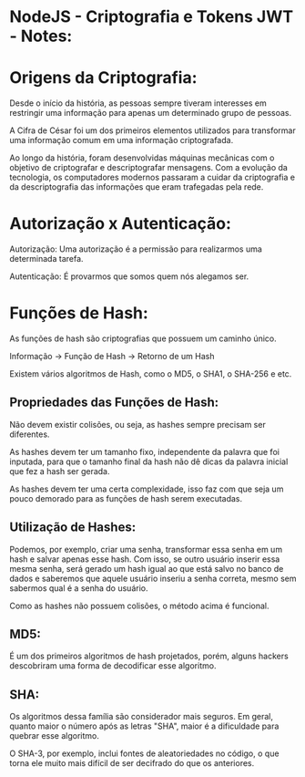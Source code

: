 # NodeJS - Criptografia e Tokens JWT - Notes:

# Origens da Criptografia:

Desde o início da história, as pessoas sempre tiveram interesses em restringir uma informação para apenas um determinado grupo de pessoas.

A Cifra de César foi um dos primeiros elementos utilizados para transformar uma informação comum em uma informação criptografada.

Ao longo da história, foram desenvolvidas máquinas mecânicas com o objetivo de criptografar e descriptografar mensagens. Com a evolução da tecnologia, os computadores modernos passaram a cuidar da criptografia e da descriptografia das informações que eram trafegadas pela rede.

# Autorização x Autenticação:

Autorização: Uma autorização é a permissão para realizarmos uma determinada tarefa.

Autenticação: É provarmos que somos quem nós alegamos ser.

# Funções de Hash:

As funções de hash são criptografias que possuem um caminho único.

Informação -> Função de Hash -> Retorno de um Hash

Existem vários algoritmos de Hash, como o MD5, o SHA1, o SHA-256 e etc.

## Propriedades das Funções de Hash:

Não devem existir colisões, ou seja, as hashes sempre precisam ser diferentes.

As hashes devem ter um tamanho fixo, independente da palavra que foi inputada, para que o tamanho final da hash não dê dicas da palavra inicial que fez a hash ser gerada.

As hashes devem ter uma certa complexidade, isso faz com que seja um pouco demorado para as funções de hash serem executadas.

## Utilização de Hashes:

Podemos, por exemplo, criar uma senha, transformar essa senha em um hash e salvar apenas esse hash. Com isso, se outro usuário inserir essa mesma senha, será gerado um hash igual ao que está salvo no banco de dados e saberemos que aquele usuário inseriu a senha correta, mesmo sem sabermos qual é a senha do usuário.

Como as hashes não possuem colisões, o método acima é funcional.

## MD5:

É um dos primeiros algoritmos de hash projetados, porém, alguns hackers descobriram uma forma de decodificar esse algoritmo.

## SHA:

Os algoritmos dessa família são considerador mais seguros. Em geral, quanto maior o número após as letras "SHA", maior é a dificuldade para quebrar esse algoritmo.

O SHA-3, por exemplo, inclui fontes de aleatoriedades no código, o que torna ele muito mais difícil de ser decifrado do que os anteriores.
